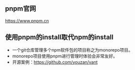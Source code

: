 ## pnpm官网
https://www.pnpm.cn

## 使用pnpm的install取代npm的install
* 一个git仓库管理多个npm软件包的项目称之为monorepo项目。
* monorepo项目使用pnpm进行管理时体验会非常友好。
* 开源案例：https://github.com/youzan/vant
